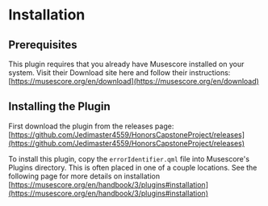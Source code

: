# Installation

## Prerequisites
This plugin requires that you already have Musescore installed on your system. Visit their Download site here and follow their instructions: [https://musescore.org/en/download](https://musescore.org/en/download)

## Installing the Plugin
First download the plugin from the releases page: [https://github.com/Jedimaster4559/HonorsCapstoneProject/releases](https://github.com/Jedimaster4559/HonorsCapstoneProject/releases)

To install this plugin, copy the `errorIdentifier.qml` file into Musescore's Plugins directory. This is often placed in one of a couple locations. See the following page for more details on installation [https://musescore.org/en/handbook/3/plugins#installation](https://musescore.org/en/handbook/3/plugins#installation)
